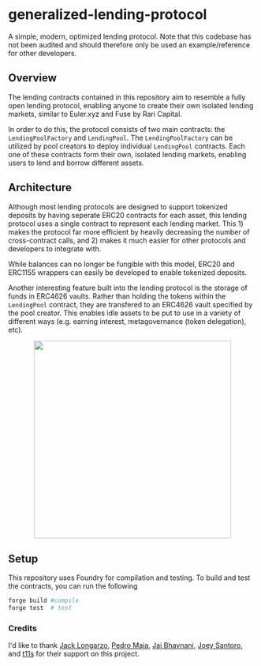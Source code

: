 # generalized-lending-protocol

A simple, modern, optimized lending protocol. Note that this codebase has not been audited and should therefore only be used an example/reference for other developers. 

## Overview

The lending contracts contained in this repository aim to resemble a fully open lending protocol, enabling anyone to create their own isolated lending markets, similar to Euler.xyz and Fuse by Rari Capital. 

In order to do this, the protocol consists of two main contracts: the `LendingPoolFactory` and `LendingPool`. The `LendingPoolFactory` can be utilized by pool creators to deploy individual `LendingPool` contracts. Each one of these contracts form their own, isolated lending markets, enabling users to lend and borrow different assets. 

## Architecture

Although most lending protocols are designed to support tokenized deposits by having seperate ERC20 contracts for each asset, this lending protocol uses a single contract to represent each lending market. This 1) makes the protocol far more efficient by heavily decreasing the number of cross-contract calls, and 2) makes it much easier for other protocols and developers to integrate with.

While balances can no longer be fungible with this model, ERC20 and ERC1155 wrappers can easily be developed to enable tokenized deposits. 

Another interesting feature built into the lending protocol is the storage of funds in ERC4626 vaults. Rather than holding the tokens within the `LendingPool` contract, they are transfered to an ERC4626 vault specified by the pool creator. This enables idle assets to be put to use in a variety of different ways (e.g. earning interest, metagovernance (token delegation), etc).

<p align="center">
  <img src="https://i.imgur.com/EfGL9MA.png" width="400px" />
</p>

## Setup

This repository uses Foundry for compilation and testing. To build and test the contracts, you can run the following

```sh
forge build #compile
forge test  # test
```

### Credits

I'd like to thank [Jack Longarzo](https://github.com/JLongarzo), [Pedro Maia](https://github.com/pedrommaiaa), [Jai Bhavnani](https://github.com/JBhav24), [Joey Santoro](https://github.com/Joeysantoro), and [t11s](https://github.com/transmissions11) for their support on this project.